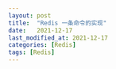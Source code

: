 ```yaml
---
layout: post
title:  "Redis 一条命令的实现"
date:   2021-12-17
last_modified_at: 2021-12-17
categories: [Redis]
tags: [Redis]
---
```


